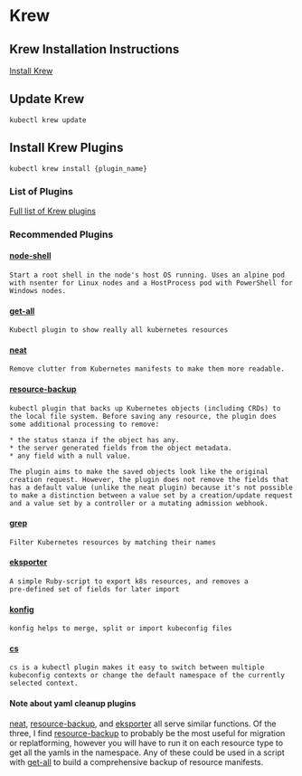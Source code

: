 # Krew
## Krew Installation Instructions
[Install Krew](https://krew.sigs.k8s.io/docs/user-guide/setup/install/)

## Update Krew
```shell
kubectl krew update
```

## Install Krew Plugins
```shell
kubectl krew install {plugin_name}
```

### List of Plugins
[Full list of Krew plugins](https://krew.sigs.k8s.io/plugins/)

### Recommended Plugins
#### [node-shell](https://github.com/kvaps/kubectl-node-shell)
```
Start a root shell in the node's host OS running. Uses an alpine pod 
with nsenter for Linux nodes and a HostProcess pod with PowerShell for 
Windows nodes.
```

#### [get-all](https://github.com/corneliusweig/ketall)
```
Kubectl plugin to show really all kubernetes resources
```

#### [neat](https://github.com/itaysk/kubectl-neat)
```
Remove clutter from Kubernetes manifests to make them more readable.
```

#### [resource-backup](https://github.com/zak905/kubectl-resource-backup)
```
kubectl plugin that backs up Kubernetes objects (including CRDs) to
the local file system. Before saving any resource, the plugin does
some additional processing to remove:

* the status stanza if the object has any.
* the server generated fields from the object metadata.
* any field with a null value.

The plugin aims to make the saved objects look like the original
creation request. However, the plugin does not remove the fields that 
has a default value (unlike the neat plugin) because it's not possible 
to make a distinction between a value set by a creation/update request 
and a value set by a controller or a mutating admission webhook. 
```

#### [grep](https://github.com/guessi/kubectl-grep)
```
Filter Kubernetes resources by matching their names
```

#### [eksporter](https://github.com/Kyrremann/kubectl-eksporter)
```
A simple Ruby-script to export k8s resources, and removes a 
pre-defined set of fields for later import
```

#### [konfig](https://github.com/corneliusweig/konfig)
```
konfig helps to merge, split or import kubeconfig files
```

#### [cs](https://github.com/dodevops/kc)
```
cs is a kubectl plugin makes it easy to switch between multiple 
kubeconfig contexts or change the default namespace of the currently 
selected context.
```

#### Note about yaml cleanup plugins

[neat](#neat), [resource-backup](#resource-backup), and [eksporter](#eksporter) all serve similar functions.  Of the three, I find [resource-backup](#resource-backup) to probably be the most useful for migration or replatforming, however you will have to run it on each resource type to get all the yamls in the namespace.  Any of these  could be used in a script with [get-all](#get-all) to build a comprehensive backup of resource manifests.

